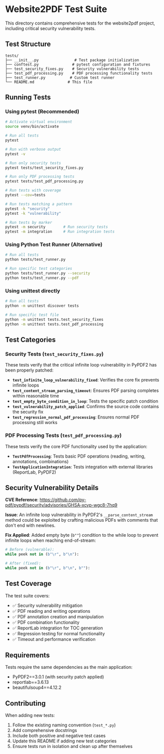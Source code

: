 # Website2PDF Test Suite

This directory contains comprehensive tests for the website2pdf project, including critical security vulnerability tests.

## Test Structure

```
tests/
├── __init__.py                # Test package initialization
├── conftest.py               # pytest configuration and fixtures
├── test_security_fixes.py    # Security vulnerability tests
├── test_pdf_processing.py    # PDF processing functionality tests
├── test_runner.py           # Custom test runner
└── README.md               # This file
```

## Running Tests

### Using pytest (Recommended)

```bash
# Activate virtual environment
source venv/bin/activate

# Run all tests
pytest

# Run with verbose output
pytest -v

# Run only security tests
pytest tests/test_security_fixes.py

# Run only PDF processing tests  
pytest tests/test_pdf_processing.py

# Run tests with coverage
pytest --cov=tests

# Run tests matching a pattern
pytest -k "security"
pytest -k "vulnerability"

# Run tests by marker
pytest -m security        # Run security tests
pytest -m integration     # Run integration tests
```

### Using Python Test Runner (Alternative)

```bash
# Run all tests
python tests/test_runner.py

# Run specific test categories
python tests/test_runner.py --security
python tests/test_runner.py --pdf
```

### Using unittest directly

```bash
# Run all tests
python -m unittest discover tests

# Run specific test file
python -m unittest tests.test_security_fixes
python -m unittest tests.test_pdf_processing
```

## Test Categories

### Security Tests (`test_security_fixes.py`)

These tests verify that the critical infinite loop vulnerability in PyPDF2 has been properly patched:

- **`test_infinite_loop_vulnerability_fixed`**: Verifies the core fix prevents infinite loops
- **`test_content_stream_parsing_timeout`**: Ensures PDF parsing completes within reasonable time
- **`test_empty_byte_condition_in_loop`**: Tests the specific patch condition
- **`test_vulnerability_patch_applied`**: Confirms the source code contains the security fix
- **`test_regression_normal_pdf_processing`**: Ensures normal PDF processing still works

### PDF Processing Tests (`test_pdf_processing.py`)

These tests verify the core PDF functionality used by the application:

- **`TestPdfProcessing`**: Tests basic PDF operations (reading, writing, annotations, combinations)
- **`TestApplicationIntegration`**: Tests integration with external libraries (ReportLab, PyPDF2)

## Security Vulnerability Details

**CVE Reference**: https://github.com/py-pdf/pypdf/security/advisories/GHSA-xcvp-wgc8-7hq9

**Issue**: An infinite loop vulnerability in PyPDF2's `__parse_content_stream` method could be exploited by crafting malicious PDFs with comments that don't end with newlines.

**Fix Applied**: Added empty byte (`b""`) condition to the while loop to prevent infinite loops when reaching end-of-stream:

```python
# Before (vulnerable):
while peek not in (b"\r", b"\n"):

# After (fixed):
while peek not in (b"\r", b"\n", b""):
```

## Test Coverage

The test suite covers:

- ✅ Security vulnerability mitigation
- ✅ PDF reading and writing operations
- ✅ PDF annotation creation and manipulation
- ✅ PDF combination functionality
- ✅ ReportLab integration for TOC generation
- ✅ Regression testing for normal functionality
- ✅ Timeout and performance verification

## Requirements

Tests require the same dependencies as the main application:
- PyPDF2==3.0.1 (with security patch applied)
- reportlab==3.6.13
- beautifulsoup4==4.12.2

## Contributing

When adding new tests:

1. Follow the existing naming convention (`test_*.py`)
2. Add comprehensive docstrings
3. Include both positive and negative test cases
4. Update this README if adding new test categories
5. Ensure tests run in isolation and clean up after themselves